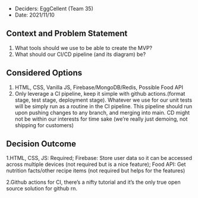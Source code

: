 * Deciders: EggCellent (Team 35) 
* Date: 2021/11/10 



## Context and Problem Statement
1. What tools should we use to be able to create the MVP?
2. What should our CI/CD pipeline (and its diagram) be?

## Considered Options
1. HTML, CSS, Vanilla JS, Firebase/MongoDB/Redis, Possible Food API
2. Only leverage a CI pipeline, keep it simple with github actions.(format stage, test stage, deployment stage). Whatever we use for our unit tests will be simply run as a routine in the CI pipeline. This pipeline should run upon pushing changes to any branch, and merging into main. CD might not be within our interests for time sake (we’re really just demoing, not shipping for customers)

## Decision Outcome
1.HTML, CSS, JS: Required; Firebase: Store user data so it can be accessed across multiple devices (not required but is a nice feature); Food API: Get nutrition facts/other recipe items (not required but helps for the features)

2.Github actions for CI, there’s a nifty tutorial and it’s the only true open source solution for github rn.
